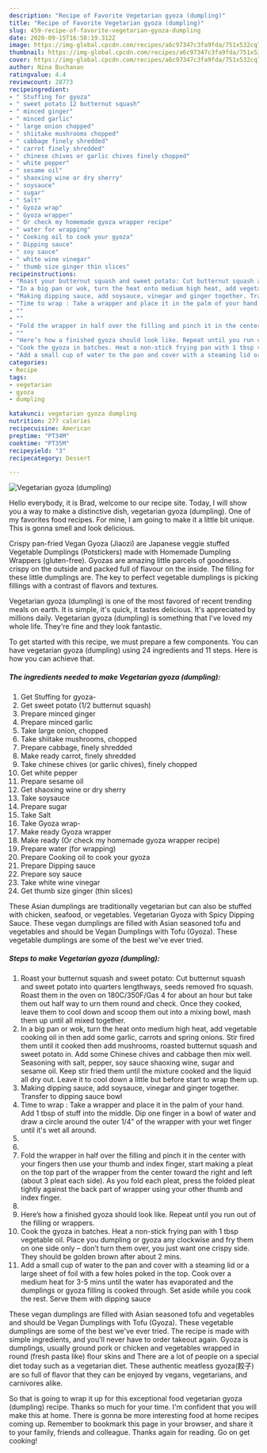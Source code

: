 ```yaml
---
description: "Recipe of Favorite Vegetarian gyoza (dumpling)"
title: "Recipe of Favorite Vegetarian gyoza (dumpling)"
slug: 459-recipe-of-favorite-vegetarian-gyoza-dumpling
date: 2020-09-15T16:58:19.312Z
image: https://img-global.cpcdn.com/recipes/a6c97347c3fa9fda/751x532cq70/vegetarian-gyoza-dumpling-recipe-main-photo.jpg
thumbnail: https://img-global.cpcdn.com/recipes/a6c97347c3fa9fda/751x532cq70/vegetarian-gyoza-dumpling-recipe-main-photo.jpg
cover: https://img-global.cpcdn.com/recipes/a6c97347c3fa9fda/751x532cq70/vegetarian-gyoza-dumpling-recipe-main-photo.jpg
author: Nina Buchanan
ratingvalue: 4.4
reviewcount: 28773
recipeingredient:
- " Stuffing for gyoza"
- " sweet potato 12 butternut squash"
- " minced ginger"
- " minced garlic"
- " large onion chopped"
- " shiitake mushrooms chopped"
- " cabbage finely shredded"
- " carrot finely shredded"
- " chinese chives or garlic chives finely chopped"
- " white pepper"
- " sesame oil"
- " shaoxing wine or dry sherry"
- " soysauce"
- " sugar"
- " Salt"
- " Gyoza wrap"
- " Gyoza wrapper"
- " Or check my homemade gyoza wrapper recipe"
- " water for wrapping"
- " Cooking oil to cook your gyoza"
- " Dipping sauce"
- " soy sauce"
- " white wine vinegar"
- " thumb size ginger thin slices"
recipeinstructions:
- "Roast your butternut squash and sweet potato: Cut butternut squash and sweet potato into quarters lengthways, seeds removed fro squash. Roast them in the oven on 180C/350F/Gas 4 for about an hour but take them out half way to urn them round and check. Once they cooked, leave them to cool down and scoop them out into a mixing bowl, mash them up until all mixed together."
- "In a big pan or wok, turn the heat onto medium high heat, add vegetable cooking oil in then add some garlic, carrots and spring onions. Stir fired them until it cooked then add mushrooms, roasted butternut squash and sweet potato in. Add some Chinese chives and cabbage then mix well. Seasoning with salt, pepper, soy sauce shaoxing wine, sugar and sesame oil. Keep stir fried them until the mixture cooked and the liquid all dry out. Leave it to cool down a little but before start to wrap them up."
- "Making dipping sauce, add soysauce, vinegar and ginger together. Transfer to dipping sauce bowl"
- "Time to wrap : Take a wrapper and place it in the palm of your hand. Add 1 tbsp of stuff into the middle. Dip one finger in a bowl of water and draw a circle around the outer 1/4” of the wrapper with your wet finger until it&#39;s wet all around."
- ""
- ""
- "Fold the wrapper in half over the filling and pinch it in the center with your fingers then use your thumb and index finger, start making a pleat on the top part of the wrapper from the center toward the right and left (about 3 pleat each side). As you fold each pleat, press the folded pleat tightly against the back part of wrapper using your other thumb and index finger."
- ""
- "Here’s how a finished gyoza should look like. Repeat until you run out of the filling or wrappers."
- "Cook the gyoza in batches. Heat a non-stick frying pan with 1 tbsp vegetable oil. Place you dumpling or gyoza any clockwise and fry them on one side only – don’t turn them over, you just want one crispy side. They should be golden brown after about 2 mins."
- "Add a small cup of water to the pan and cover with a steaming lid or a large sheet of foil with a few holes poked in the top. Cook over a medium heat for 3-5 mins until the water has evaporated and the dumplings or gyoza filling is cooked through. Set aside while you cook the rest. Serve them with dipping sauce"
categories:
- Recipe
tags:
- vegetarian
- gyoza
- dumpling

katakunci: vegetarian gyoza dumpling 
nutrition: 277 calories
recipecuisine: American
preptime: "PT34M"
cooktime: "PT35M"
recipeyield: "3"
recipecategory: Dessert

---
```



![Vegetarian gyoza (dumpling)](https://img-global.cpcdn.com/recipes/a6c97347c3fa9fda/751x532cq70/vegetarian-gyoza-dumpling-recipe-main-photo.jpg)

Hello everybody, it is Brad, welcome to our recipe site. Today, I will show you a way to make a distinctive dish, vegetarian gyoza (dumpling). One of my favorites food recipes. For mine, I am going to make it a little bit unique. This is gonna smell and look delicious.

Crispy pan-fried Vegan Gyoza (Jiaozi) are Japanese veggie stuffed Vegetable Dumplings (Potstickers) made with Homemade Dumpling Wrappers (gluten-free). Gyozas are amazing little parcels of goodness. crispy on the outside and packed full of flavour on the inside. The filling for these little dumplings are. The key to perfect vegetable dumplings is picking fillings with a contrast of flavors and textures.

Vegetarian gyoza (dumpling) is one of the most favored of recent trending meals on earth. It is simple, it's quick, it tastes delicious. It's appreciated by millions daily. Vegetarian gyoza (dumpling) is something that I've loved my whole life. They're fine and they look fantastic.


To get started with this recipe, we must prepare a few components. You can have vegetarian gyoza (dumpling) using 24 ingredients and 11 steps. Here is how you can achieve that.

<!--inarticleads1-->

##### The ingredients needed to make Vegetarian gyoza (dumpling):

1. Get  Stuffing for gyoza-
1. Get  sweet potato (1/2 butternut squash)
1. Prepare  minced ginger
1. Prepare  minced garlic
1. Take  large onion, chopped
1. Take  shiitake mushrooms, chopped
1. Prepare  cabbage, finely shredded
1. Make ready  carrot, finely shredded
1. Take  chinese chives (or garlic chives), finely chopped
1. Get  white pepper
1. Prepare  sesame oil
1. Get  shaoxing wine or dry sherry
1. Take  soysauce
1. Prepare  sugar
1. Take  Salt
1. Take  Gyoza wrap-
1. Make ready  Gyoza wrapper
1. Make ready  (Or check my homemade gyoza wrapper recipe)
1. Prepare  water (for wrapping)
1. Prepare  Cooking oil to cook your gyoza
1. Prepare  Dipping sauce
1. Prepare  soy sauce
1. Take  white wine vinegar
1. Get  thumb size ginger (thin slices)


These Asian dumplings are traditionally vegetarian but can also be stuffed with chicken, seafood, or vegetables. Vegetarian Gyoza with Spicy Dipping Sauce. These vegan dumplings are filled with Asian seasoned tofu and vegetables and should be Vegan Dumplings with Tofu (Gyoza). These vegetable dumplings are some of the best we&#39;ve ever tried. 

<!--inarticleads2-->

##### Steps to make Vegetarian gyoza (dumpling):

1. Roast your butternut squash and sweet potato: Cut butternut squash and sweet potato into quarters lengthways, seeds removed fro squash. Roast them in the oven on 180C/350F/Gas 4 for about an hour but take them out half way to urn them round and check. Once they cooked, leave them to cool down and scoop them out into a mixing bowl, mash them up until all mixed together.
1. In a big pan or wok, turn the heat onto medium high heat, add vegetable cooking oil in then add some garlic, carrots and spring onions. Stir fired them until it cooked then add mushrooms, roasted butternut squash and sweet potato in. Add some Chinese chives and cabbage then mix well. Seasoning with salt, pepper, soy sauce shaoxing wine, sugar and sesame oil. Keep stir fried them until the mixture cooked and the liquid all dry out. Leave it to cool down a little but before start to wrap them up.
1. Making dipping sauce, add soysauce, vinegar and ginger together. Transfer to dipping sauce bowl
1. Time to wrap : Take a wrapper and place it in the palm of your hand. Add 1 tbsp of stuff into the middle. Dip one finger in a bowl of water and draw a circle around the outer 1/4” of the wrapper with your wet finger until it&#39;s wet all around.
1. 
1. 
1. Fold the wrapper in half over the filling and pinch it in the center with your fingers then use your thumb and index finger, start making a pleat on the top part of the wrapper from the center toward the right and left (about 3 pleat each side). As you fold each pleat, press the folded pleat tightly against the back part of wrapper using your other thumb and index finger.
1. 
1. Here’s how a finished gyoza should look like. Repeat until you run out of the filling or wrappers.
1. Cook the gyoza in batches. Heat a non-stick frying pan with 1 tbsp vegetable oil. Place you dumpling or gyoza any clockwise and fry them on one side only – don’t turn them over, you just want one crispy side. They should be golden brown after about 2 mins.
1. Add a small cup of water to the pan and cover with a steaming lid or a large sheet of foil with a few holes poked in the top. Cook over a medium heat for 3-5 mins until the water has evaporated and the dumplings or gyoza filling is cooked through. Set aside while you cook the rest. Serve them with dipping sauce


These vegan dumplings are filled with Asian seasoned tofu and vegetables and should be Vegan Dumplings with Tofu (Gyoza). These vegetable dumplings are some of the best we&#39;ve ever tried. The recipe is made with simple ingredients, and you&#39;ll never have to order takeout again. Gyoza is dumplings, usually ground pork or chicken and vegetables wrapped in round (fresh pasta like) flour skins and There are a lot of people on a special diet today such as a vegetarian diet. These authentic meatless gyoza(餃子) are so full of flavor that they can be enjoyed by vegans, vegetarians, and carnivores alike. 

So that is going to wrap it up for this exceptional food vegetarian gyoza (dumpling) recipe. Thanks so much for your time. I'm confident that you will make this at home. There is gonna be more interesting food at home recipes coming up. Remember to bookmark this page in your browser, and share it to your family, friends and colleague. Thanks again for reading. Go on get cooking!
